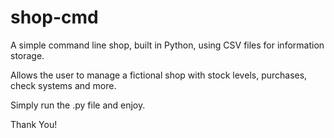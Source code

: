 # shop-cmd

 A simple command line shop, built in Python, using CSV files for information storage.

 Allows the user to manage a fictional shop with stock levels, purchases, check systems and more.

 Simply run the .py file and enjoy.

 Thank You!
